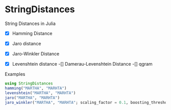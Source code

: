 # StringDistances
String Distances in Julia

-[x] Hamming Distance
-[x] Jaro distance
-[x] Jaro-Winkler Distance
-[x] Levenshtein distance
-[] Damerau-Levenshtein Distance
-[] qgram


Examples
```julia
using StringDistances
hamming("MARTHA", "MARHTA")
levenshtein("MARTHA", "MARHTA")
jaro("MARTHA", "MARHTA")
jaro_winkler("MARTHA", "MARHTA"; scaling_factor = 0.1, boosting_threshold = 0.7, long_threshold = 5)
```

